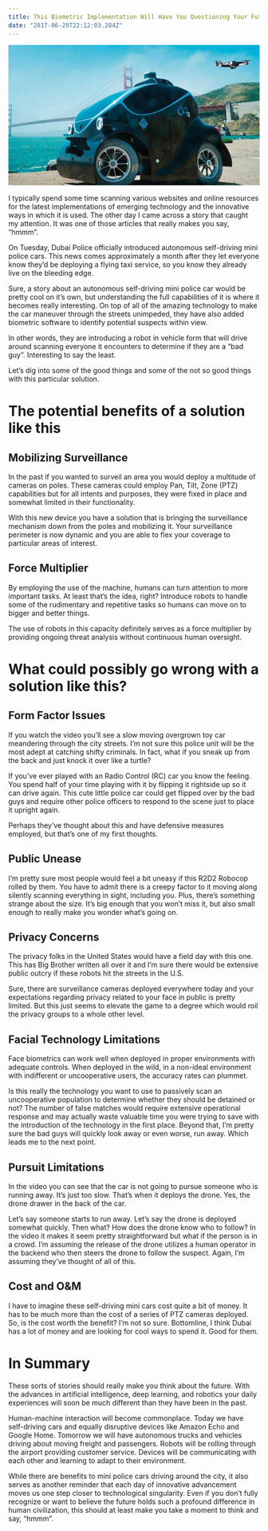 ```yaml
---
title: This Biometric Implementation Will Have You Questioning Your Future
date: "2017-06-29T22:12:03.284Z"
---
```


![question-Biometrics](./question-biometrics.jpeg)

I typically spend some time scanning various websites and online resources for the latest implementations of emerging technology and the innovative ways in which it is used. The other day I came across a story that caught my attention. It was one of those articles that really makes you say, “hmmm”.

On Tuesday, Dubai Police officially introduced autonomous self-driving mini police cars. This news comes approximately a month after they let everyone know they’d be deploying a flying taxi service, so you know they already live on the bleeding edge.

Sure, a story about an autonomous self-driving mini police car would be pretty cool on it’s own, but understanding the full capabilities of it is where it becomes really interesting. On top of all of the amazing technology to make the car maneuver through the streets unimpeded, they have also added biometric software to identify potential suspects within view.

In other words, they are introducing a robot in vehicle form that will drive around scanning everyone it encounters to determine if they are a “bad guy”. Interesting to say the least.

Let’s dig into some of the good things and some of the not so good things with this particular solution.

# The potential benefits of a solution like this

## Mobilizing Surveillance

In the past if you wanted to surveil an area you would deploy a multitude of cameras on poles. These cameras could employ Pan, Tilt, Zone (PTZ) capabilities but for all intents and purposes, they were fixed in place and somewhat limited in their functionality.

With this new device you have a solution that is bringing the surveillance mechanism down from the poles and mobilizing it. Your surveillance perimeter is now dynamic and you are able to flex your coverage to particular areas of interest.

## Force Multiplier

By employing the use of the machine, humans can turn attention to more important tasks. At least that’s the idea, right? Introduce robots to handle some of the rudimentary and repetitive tasks so humans can move on to bigger and better things.

The use of robots in this capacity definitely serves as a force multiplier by providing ongoing threat analysis without continuous human oversight.

# What could possibly go wrong with a solution like this?

## Form Factor Issues

If you watch the video you’ll see a slow moving overgrown toy car meandering through the city streets. I’m not sure this police unit will be the most adept at catching shifty criminals. In fact, what if you sneak up from the back and just knock it over like a turtle?

If you’ve ever played with an Radio Control (RC) car you know the feeling. You spend half of your time playing with it by flipping it rightside up so it can drive again. This cute little police car could get flipped over by the bad guys and require other police officers to respond to the scene just to place it upright again.

Perhaps they’ve thought about this and have defensive measures employed, but that’s one of my first thoughts.

## Public Unease

I’m pretty sure most people would feel a bit uneasy if this R2D2 Robocop rolled by them. You have to admit there is a creepy factor to it moving along silently scanning everything in sight, including you. Plus, there’s something strange about the size. It’s big enough that you won’t miss it, but also small enough to really make you wonder what’s going on.

## Privacy Concerns

The privacy folks in the United States would have a field day with this one. This has Big Brother written all over it and I’m sure there would be extensive public outcry if these robots hit the streets in the U.S.

Sure, there are surveillance cameras deployed everywhere today and your expectations regarding privacy related to your face in public is pretty limited. But this just seems to elevate the game to a degree which would roil the privacy groups to a whole other level.

## Facial Technology Limitations

Face biometrics can work well when deployed in proper environments with adequate controls. When deployed in the wild, in a non-ideal environment with indifferent or uncooperative users, the accuracy rates can plummet.

Is this really the technology you want to use to passively scan an uncooperative population to determine whether they should be detained or not? The number of false matches would require extensive operational response and may actually waste valuable time you were trying to save with the introduction of the technology in the first place. Beyond that, I’m pretty sure the bad guys will quickly look away or even worse, run away. Which leads me to the next point.

## Pursuit Limitations

In the video you can see that the car is not going to pursue someone who is running away. It’s just too slow. That’s when it deploys the drone. Yes, the drone drawer in the back of the car.

Let’s say someone starts to run away. Let’s say the drone is deployed somewhat quickly. Then what? How does the drone know who to follow? In the video it makes it seem pretty straightforward but what if the person is in a crowd. I’m assuming the release of the drone utilizes a human operator in the backend who then steers the drone to follow the suspect. Again, I’m assuming they’ve thought of all of this.

## Cost and O&M

I have to imagine these self-driving mini cars cost quite a bit of money. It has to be much more than the cost of a series of PTZ cameras deployed. So, is the cost worth the benefit? I’m not so sure. Bottomline, I think Dubai has a lot of money and are looking for cool ways to spend it. Good for them.

# In Summary

These sorts of stories should really make you think about the future. With the advances in artificial intelligence, deep learning, and robotics your daily experiences will soon be much different than they have been in the past.

Human-machine interaction will become commonplace. Today we have self-driving cars and equally disruptive devices like Amazon Echo and Google Home. Tomorrow we will have autonomous trucks and vehicles driving about moving freight and passengers. Robots will be rolling through the airport providing customer service. Devices will be communicating with each other and learning to adapt to their environment.

While there are benefits to mini police cars driving around the city, it also serves as another reminder that each day of innovative advancement moves us one step closer to technological singularity. Even if you don’t fully recognize or want to believe the future holds such a profound difference in human civilization, this should at least make you take a moment to think and say, “hmmm”.
